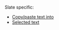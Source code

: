 Slate specific:
- [Copy/paste text into](https://github.com/ianstormtaylor/slate/issues/897)
- [Selected text](https://github.com/ianstormtaylor/slate/issues/946)
